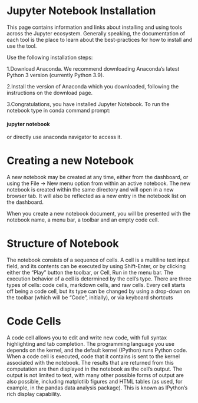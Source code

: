 # Jupyter Notebook Installation

This page contains information and links about installing and using tools across the Jupyter ecosystem. Generally speaking, the documentation of each tool is the place to learn about the best-practices for how to install and use the tool.

Use the following installation steps:

1.Download Anaconda. We recommend downloading Anaconda’s latest Python 3 version (currently Python 3.9).

2.Install the version of Anaconda which you downloaded, following the instructions on the download page.

3.Congratulations, you have installed Jupyter Notebook. To run the notebook type in conda command prompt:

#### jupyter notebook

or directly use anaconda navigator to access it.

# Creating a new Notebook

A new notebook may be created at any time, either from the dashboard, or using the File → New menu option from
within an active notebook. The new notebook is created within the same directory and will open in a new browser tab.
It will also be reflected as a new entry in the notebook list on the dashboard.

When you create a new notebook document, you will be presented with the notebook name, a menu bar, a toolbar
and an empty code cell.

# Structure of Notebook

The notebook consists of a sequence of cells. A cell is a multiline text input field, and its contents can be executed by
using Shift-Enter, or by clicking either the “Play” button the toolbar, or Cell, Run in the menu bar. The execution
behavior of a cell is determined by the cell’s type. There are three types of cells: code cells, markdown cells, and raw
cells. Every cell starts off being a code cell, but its type can be changed by using a drop-down on the toolbar (which
will be “Code”, initially), or via keyboard shortcuts

# Code Cells

A code cell allows you to edit and write new code, with full syntax highlighting and tab completion. The programming
language you use depends on the kernel, and the default kernel (IPython) runs Python code.
When a code cell is executed, code that it contains is sent to the kernel associated with the notebook. The results that
are returned from this computation are then displayed in the notebook as the cell’s output. The output is not limited to
text, with many other possible forms of output are also possible, including matplotlib figures and HTML tables (as
used, for example, in the pandas data analysis package). This is known as IPython’s rich display capability.
